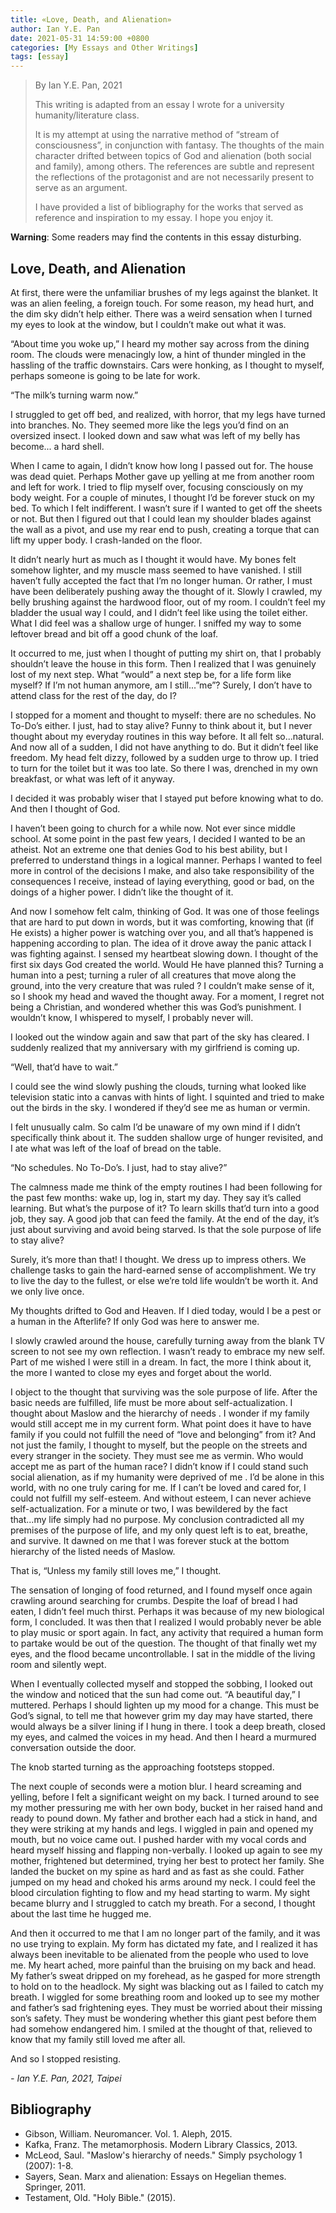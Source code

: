 ```yaml
---
title: «Love, Death, and Alienation»
author: Ian Y.E. Pan
date: 2021-05-31 14:59:00 +0800
categories: [My Essays and Other Writings]
tags: [essay]
---
```


> By Ian Y.E. Pan, 2021
>
> This writing is adapted from an essay I wrote for a university
> humanity/literature class.
>
> It is my attempt at using the narrative method of “stream of
> consciousness”, in conjunction with fantasy. The thoughts of the
> main character drifted between topics of God and alienation (both
> social and family), among others. The references are subtle and
> represent the reflections of the protagonist and are not necessarily
> present to serve as an argument.
>
> I have provided a list of bibliography for the works that served as
> reference and inspiration to my essay. I hope you enjoy it.

**Warning**: Some readers may find the contents in this essay
disturbing.

## Love, Death, and Alienation

At first, there were the unfamiliar brushes of my legs against the blanket. It was an alien feeling, a foreign touch. For some reason, my head hurt, and the dim sky didn’t help either. There was a weird sensation when I turned my eyes to look at the window, but I couldn’t make out what it was.

“About time you woke up,” I heard my mother say across from the dining room. The clouds were menacingly low, a hint of thunder mingled in the hassling of the traffic downstairs. Cars were honking, as I thought to myself, perhaps someone is going to be late for work.

“The milk’s turning warm now.”

I struggled to get off bed, and realized, with horror, that my legs have turned into branches. No. They seemed more like the legs you’d find on an oversized insect. I looked down and saw what was left of my belly has become... a hard shell.

When I came to again, I didn’t know how long I passed out for. The house was dead quiet. Perhaps Mother gave up yelling at me from another room and left for work. I tried to flip myself over, focusing consciously on my body weight. For a couple of minutes, I thought I’d be forever stuck on my bed. To which I felt indifferent. I wasn’t sure if I wanted to get off the sheets or not. But then I figured out that I could lean my shoulder blades against the wall as a pivot, and use my rear end to push, creating a torque that can lift my upper body. I crash-landed on the floor.

It didn’t nearly hurt as much as I thought it would have. My bones felt somehow lighter, and my muscle mass seemed to have vanished. I still haven’t fully accepted the fact that I’m no longer human. Or rather, I must have been deliberately pushing away the thought of it. Slowly I crawled, my belly brushing against the hardwood floor, out of my room. I couldn’t feel my bladder the usual way I could, and I didn’t feel like using the toilet either. What I did feel was a shallow urge of hunger. I sniffed my way to some leftover bread and bit off a good chunk of the loaf.

It occurred to me, just when I thought of putting my shirt on, that I probably shouldn’t leave the house in this form. Then I realized that I was genuinely lost of my next step. What “would” a next step be, for a life form like myself? If I’m not human anymore, am I still...”me”? Surely, I don’t have to attend class for the rest of the day, do I?

I stopped for a moment and thought to myself: there are no schedules. No To-Do’s either. I just, had to stay alive?  Funny to think about it, but I never thought about my everyday routines in this way before. It all felt so...natural. And now all of a sudden, I did not have anything to do. But it didn’t feel like freedom. My head felt dizzy, followed by a sudden urge to throw up. I tried to turn for the toilet but it was too late. So there I was, drenched in my own breakfast, or what was left of it anyway.

I decided it was probably wiser that I stayed put before knowing what to do. And then I thought of God.

I haven’t been going to church for a while now. Not ever since middle school. At some point in the past few years, I decided I wanted to be an atheist. Not an extreme one that denies God to his best ability, but I preferred to understand things in a logical manner. Perhaps I wanted to feel more in control of the decisions I make, and also take responsibility of the consequences I receive, instead of laying everything, good or bad, on the doings of a higher power. I didn’t like the thought of it.

And now I somehow felt calm, thinking of God. It was one of those feelings that are hard to put down in words, but it was comforting, knowing that (if He exists) a higher power is watching over you, and all that’s happened is happening according to plan. The idea of it drove away the panic attack I was fighting against. I sensed my heartbeat slowing down. I thought of the first six days God created the world. Would He have planned this? Turning a human into a pest; turning a ruler of all creatures that move along the ground, into the very creature that was ruled ? I couldn’t make sense of it, so I shook my head and waved the thought away. For a moment, I regret not being a Christian, and wondered whether this was God’s punishment. I wouldn’t know, I whispered to myself, I probably never will.

I looked out the window again and saw that part of the sky has cleared. I suddenly realized that my anniversary with my girlfriend is coming up.

“Well, that’d have to wait.”

I could see the wind slowly pushing the clouds, turning what looked like television static into a canvas with hints of light. I squinted and tried to make out the birds in the sky. I wondered if they’d see me as human or vermin.

I felt unusually calm. So calm I’d be unaware of my own mind if I didn’t specifically think about it. The sudden shallow urge of hunger revisited, and I ate what was left of the loaf of bread on the table.

“No schedules. No To-Do’s. I just, had to stay alive?”

The calmness made me think of the empty routines I had been following for the past few months: wake up, log in, start my day. They say it’s called learning. But what’s the purpose of it? To learn skills that’d turn into a good job, they say. A good job that can feed the family. At the end of the day, it’s just about surviving and avoid being starved. Is that the sole purpose of life  to stay alive?

Surely, it’s more than that! I thought. We dress up to impress others. We challenge tasks to gain the hard-earned sense of accomplishment. We try to live the day to the fullest, or else we’re told life wouldn’t be worth it. And we only live once.

My thoughts drifted to God and Heaven. If I died today, would I be a pest or a human in the Afterlife? If only God was here to answer me.

I slowly crawled around the house, carefully turning away from the blank TV screen to not see my own reflection. I wasn’t ready to embrace my new self. Part of me wished I were still in a dream. In fact, the more I think about it, the more I wanted to close my eyes and forget about the world.

I object to the thought that surviving was the sole purpose of life. After the basic needs are fulfilled, life must be more about self-actualization. I thought about Maslow and the hierarchy of needs . I wonder if my family would still accept me in my current form. What point does it have to have family if you could not fulfill the need of “love and belonging” from it? And not just the family, I thought to myself, but the people on the streets and every stranger in the society. They must see me as vermin. Who would accept me as part of the human race? I didn’t know if I could stand such social alienation, as if my humanity were deprived of me . I’d be alone in this world, with no one truly caring for me. If I can’t be loved and cared for, I could not fulfill my self-esteem. And without esteem, I can never achieve self-actualization. For a minute or two, I was bewildered by the fact that...my life simply had no purpose. My conclusion contradicted all my premises of the purpose of life, and my only quest left is to eat, breathe, and survive. It dawned on me that I was forever stuck at the bottom hierarchy of the listed needs of Maslow.

That is, “Unless my family still loves me,” I thought.

The sensation of longing of food returned, and I found myself once again crawling around searching for crumbs. Despite the loaf of bread I had eaten, I didn’t feel much thirst. Perhaps it was because of my new biological form, I concluded. It was then that I realized I would probably never be able to play music or sport again. In fact, any activity that required a human form to partake would be out of the question. The thought of that finally wet my eyes, and the flood became uncontrollable. I sat in the middle of the living room and silently wept.

When I eventually collected myself and stopped the sobbing, I looked out the window and noticed that the sun had come out. “A beautiful day,” I muttered. Perhaps I should lighten up my mood for a change. This must be God’s signal, to tell me that however grim my day may have started, there would always be a silver lining if I hung in there. I took a deep breath, closed my eyes, and calmed the voices in my head. And then I heard a murmured conversation outside the door.

The knob started turning as the approaching footsteps stopped.

The next couple of seconds were a motion blur. I heard screaming and yelling, before I felt a significant weight on my back. I turned around to see my mother pressuring me with her own body, bucket in her raised hand and ready to pound down. My father and brother each had a stick in hand, and they were striking at my hands and legs. I wiggled in pain and opened my mouth, but no voice came out. I pushed harder with my vocal cords and heard myself hissing and flapping non-verbally. I looked up again to see my mother, frightened but determined, trying her best to protect her family. She landed the bucket on my spine as hard and as fast as she could. Father jumped on my head and choked his arms around my neck. I could feel the blood circulation fighting to flow and my head starting to warm. My sight became blurry and I struggled to catch my breath. For a second, I thought about the last time he hugged me.

And then it occurred to me that I am no longer part of the family, and it was no use trying to explain. My form has dictated my fate, and I realized it has always been inevitable to be alienated from the people who used to love me. My heart ached, more painful than the bruising on my back and head. My father’s sweat dripped on my forehead, as he gasped for more strength to hold on to the headlock. My sight was blacking out as I failed to catch my breath. I wiggled for some breathing room and looked up to see my mother and father’s sad frightening eyes. They must be worried about their missing son’s safety. They must be wondering whether this giant pest before them had somehow endangered him. I smiled at the thought of that, relieved to know that my family still loved me after all.

And so I stopped resisting.

*- Ian Y.E. Pan, 2021, Taipei*

## Bibliography

- Gibson, William. Neuromancer. Vol. 1. Aleph, 2015.
- Kafka, Franz. The metamorphosis. Modern Library Classics, 2013.
- McLeod, Saul. "Maslow's hierarchy of needs." Simply psychology 1
  (2007): 1-8.
- Sayers, Sean. Marx and alienation: Essays on Hegelian
  themes. Springer, 2011.
- Testament, Old. "Holy Bible." (2015).
